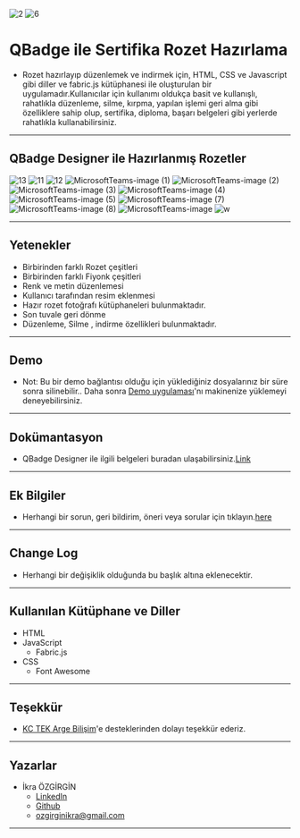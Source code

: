 ![2](https://user-images.githubusercontent.com/109586205/180425398-285bd8ba-bd49-4d84-b5a1-342550d37672.png)
![6](https://user-images.githubusercontent.com/109586205/180712240-4e7e6f0f-d615-4ef3-b363-76f92091d675.png)

# QBadge ile Sertifika Rozet Hazırlama
- Rozet hazırlayıp düzenlemek ve indirmek için, HTML, CSS ve Javascript gibi diller ve fabric.js kütüphanesi ile oluşturulan  bir uygulamadır.Kullanıcılar için kullanımı oldukça basit ve kullanışlı, rahatlıkla düzenleme, silme, kırpma, yapılan işlemi geri alma gibi özelliklere sahip olup, sertifika, diploma, başarı belgeleri gibi yerlerde rahatlıkla kullanabilirsiniz.
---
## QBadge Designer ile Hazırlanmış Rozetler
![13](https://user-images.githubusercontent.com/109586205/182087091-e8ab8967-6e55-42bd-b1c9-6a703bde1f42.png)
![11](https://user-images.githubusercontent.com/109586205/182087120-f1093fb7-1e8b-4a6d-b737-b699a9217bf1.png)
![12](https://user-images.githubusercontent.com/109586205/182087174-fd5d83d6-9ef7-433e-842c-5acfb5acb39d.png)
![MicrosoftTeams-image (1)](https://user-images.githubusercontent.com/109586205/182085663-cd9afef2-e9b4-49b8-aefa-4e04318729cd.png)
![MicrosoftTeams-image (2)](https://user-images.githubusercontent.com/109586205/182085676-36169ceb-48ec-4f3a-9302-e9f78f785492.png)
![MicrosoftTeams-image (3)](https://user-images.githubusercontent.com/109586205/182085689-9fbb24ca-f2cd-4bbe-aa85-2a4a67ffa65a.png)
![MicrosoftTeams-image (4)](https://user-images.githubusercontent.com/109586205/182085849-c6919d88-839c-4547-aa17-c9320dc76449.png)
![MicrosoftTeams-image (5)](https://user-images.githubusercontent.com/109586205/182085856-8631add1-6821-4f73-8a00-4c72d55b9d60.png)
![MicrosoftTeams-image (7)](https://user-images.githubusercontent.com/109586205/182085866-ddebe1c6-6a89-4697-9dc4-11320e32c932.png)
![MicrosoftTeams-image (8)](https://user-images.githubusercontent.com/109586205/182085878-284b30d0-4f37-4a26-80cd-4071f6b1f3b9.png)
![MicrosoftTeams-image](https://user-images.githubusercontent.com/109586205/182085894-0b68d091-80c3-43f3-a065-30e7bf96ceea.png)
![w](https://user-images.githubusercontent.com/109586205/182085905-16fee617-ddf0-42cd-9397-89ab438a02dd.png)


---
## Yetenekler
- Birbirinden farklı Rozet çeşitleri
- Birbirinden farklı Fiyonk çeşitleri
- Renk ve metin düzenlemesi
- Kullanıcı tarafından resim eklenmesi
- Hazır rozet fotoğrafı kütüphaneleri bulunmaktadır. 
- Son tuvale geri dönme
- Düzenleme, Silme , indirme özellikleri bulunmaktadır.
---
## Demo
- Not: Bu bir demo bağlantısı olduğu için yüklediğiniz dosyalarınız bir süre sonra silinebilir.. Daha sonra [Demo uygulaması]()'nı makinenize yüklemeyi deneyebilirsiniz.
---
## Dokümantasyon
- QBadge Designer ile ilgili belgeleri buradan ulaşabilirsiniz.[Link]()
---
## Ek Bilgiler
- Herhangi bir sorun, geri bildirim, öneri veya sorular için tıklayın.[here]()
---
## Change Log
- Herhangi bir değişiklik olduğunda bu başlık altına eklenecektir.
---
## Kullanılan Kütüphane ve Diller
- HTML
- JavaScript 
  + Fabric.js
- CSS
   + Font Awesome
---
## Teşekkür
- [KC TEK Arge Bilişim](https://kc.com.tr/)'e desteklerinden dolayı teşekkür ederiz.
---
## Yazarlar
- İkra ÖZGİRGİN
  + [LinkedIn](https://www.linkedin.com/in/ikra-%C3%B6zgirgin-509526231/)
  + [Github](https://github.com/ikraozgirgin)
  + ozgirginikra@gmail.com

--- 
